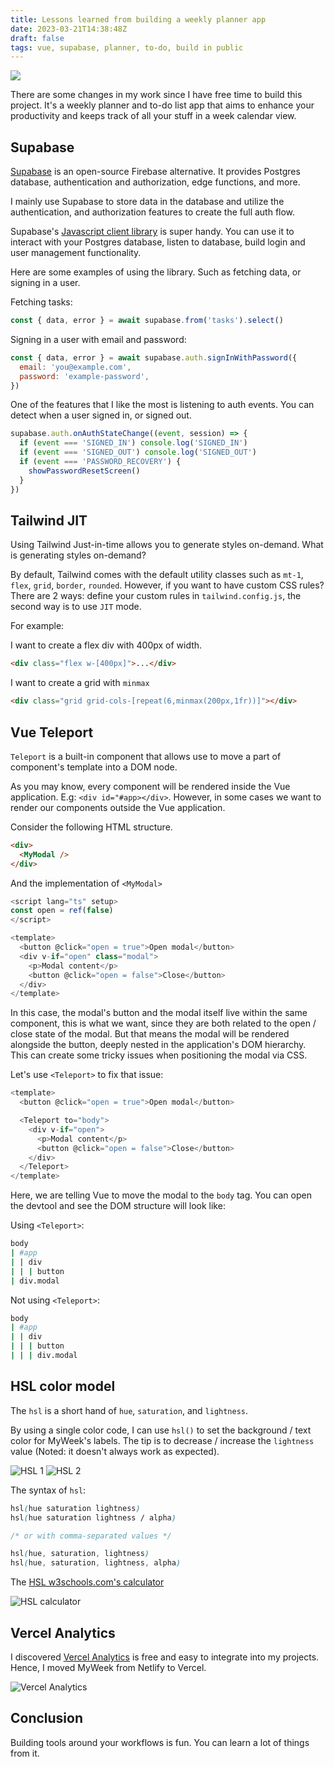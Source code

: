 ```yaml
---
title: Lessons learned from building a weekly planner app
date: 2023-03-21T14:38:48Z
draft: false
tags: vue, supabase, planner, to-do, build in public
---
```


<div class="mb-4">
<img src="/img/lessons-from-building-weekly-planner-app/featured.webp">
</div>

There are some changes in my work since I have free time to build this project. It's a weekly planner and to-do list app that aims to enhance your productivity and keeps track of all your stuff in a week calendar view.

## Supabase

[Supabase](https://supabase.com) is an open-source Firebase alternative. It provides Postgres database, authentication and authorization, edge functions, and more.

I mainly use Supabase to store data in the database and utilize the authentication, and authorization features to create the full auth flow.

Supabase's [Javascript client library](https://supabase.com/docs/reference/javascript/introduction) is super handy. You can use it to interact with your Postgres database, listen to database, build login and user management functionality.

Here are some examples of using the library. Such as fetching data, or signing in a user.

Fetching tasks:

```js
const { data, error } = await supabase.from('tasks').select()
```

Signing in a user with email and password:

```js
const { data, error } = await supabase.auth.signInWithPassword({
  email: 'you@example.com',
  password: 'example-password',
})
```

One of the features that I like the most is listening to auth events. You can detect when a user signed in, or signed out.

```js
supabase.auth.onAuthStateChange((event, session) => {
  if (event === 'SIGNED_IN') console.log('SIGNED_IN')
  if (event === 'SIGNED_OUT') console.log('SIGNED_OUT')
  if (event === 'PASSWORD_RECOVERY') {
    showPasswordResetScreen()
  }
})  
```

## Tailwind JIT

Using Tailwind Just-in-time allows you to generate styles on-demand. What is generating styles on-demand?

By default, Tailwind comes with the default utility classes such as `mt-1`, `flex`, `grid`, `border`, `rounded`. However, if you want to have custom CSS rules? There are 2 ways: define your custom rules in `tailwind.config.js`, the second way is to use `JIT` mode. 

For example:

I want to create a flex div with 400px of width.

```html
<div class="flex w-[400px]">...</div>
```

I want to create a grid with `minmax`

```html
<div class="grid grid-cols-[repeat(6,minmax(200px,1fr))]"></div>
```

## Vue Teleport

`Teleport` is a built-in component that allows use to move a part of component's template into a DOM node.

As you may know, every component will be rendered inside the Vue application. E.g: `<div id="#app></div>`. However, in some cases we want to render our components outside the Vue application.

Consider the following HTML structure.

```html
<div>
  <MyModal />
</div>
```

And the implementation of `<MyModal>`

```js
<script lang="ts" setup>
const open = ref(false)
</script>

<template>
  <button @click="open = true">Open modal</button>
  <div v-if="open" class="modal">
    <p>Modal content</p>
    <button @click="open = false">Close</button>
  </div>
</template>
```

In this case, the modal's button and the modal itself live within the same component, this is what we want, since they are both related to the open / close state of the modal. But that means the modal will be rendered alongside the button, deeply nested in the application's DOM hierarchy. This can create some tricky issues when positioning the modal via CSS.

Let's use `<Teleport>` to fix that issue:


```js
<template>
  <button @click="open = true">Open modal</button>

  <Teleport to="body">
    <div v-if="open">
      <p>Modal content</p>
      <button @click="open = false">Close</button>
    </div>
  </Teleport>
</template>
```

Here, we are telling Vue to move the modal to the `body` tag. You can open the devtool and see the DOM structure will look like:

Using `<Teleport>`:

```bash
body          
| #app        
| | div       
| | | button  
| div.modal   
```

Not using `<Teleport>`:

```bash
body              
| #app            
| | div           
| | | button      
| | | div.modal   
```

## HSL color model

The `hsl` is a short hand of `hue`, `saturation`, and `lightness`.

By using a single color code, I can use `hsl()` to set the background / text color for MyWeek's labels. The tip is to decrease / increase the `lightness` value (Noted: it doesn't always work as expected).

![HSL 1](/img/lessons-from-building-weekly-planner-app/hsl-1.webp)
![HSL 2](/img/lessons-from-building-weekly-planner-app/hsl-2.webp)

The syntax of `hsl`:

```css
hsl(hue saturation lightness)
hsl(hue saturation lightness / alpha)

/* or with comma-separated values */

hsl(hue, saturation, lightness)
hsl(hue, saturation, lightness, alpha)
```

The [HSL w3schools.com's calculator](https://www.w3schools.com/colors/colors_hsl.asp)

![HSL calculator](/img/lessons-from-building-weekly-planner-app/hsl-calculator.webp)

## Vercel Analytics

I discovered [Vercel Analytics](https://vercel.com/analytics) is free and easy to integrate into my projects. Hence, I moved MyWeek from Netlify to Vercel.

![Vercel Analytics](/img/lessons-from-building-weekly-planner-app/vercel-analytics.webp)

## Conclusion

Building tools around your workflows is fun. You can learn a lot of things from it.
